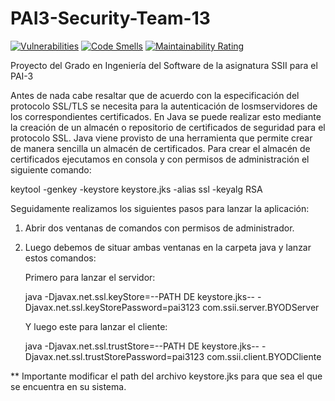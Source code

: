 # PAI3-Security-Team-13

[![Vulnerabilities](https://sonarcloud.io/api/project_badges/measure?project=ferandgal_PAI3-Security-Team-13&metric=vulnerabilities)](https://sonarcloud.io/summary/new_code?id=ferandgal_PAI3-Security-Team-13)
[![Code Smells](https://sonarcloud.io/api/project_badges/measure?project=ferandgal_PAI3-Security-Team-13&metric=code_smells)](https://sonarcloud.io/summary/new_code?id=ferandgal_PAI3-Security-Team-13)
[![Maintainability Rating](https://sonarcloud.io/api/project_badges/measure?project=ferandgal_PAI3-Security-Team-13&metric=sqale_rating)](https://sonarcloud.io/summary/new_code?id=ferandgal_PAI3-Security-Team-13)

Proyecto del Grado en Ingeniería del Software de la asignatura SSII para el PAI-3

Antes de nada cabe resaltar que de acuerdo con la especificación del protocolo SSL/TLS se necesita para la autenticación de losmservidores de los correspondientes certificados. En Java se puede realizar esto mediante la creación de un almacén o repositorio de certificados de seguridad para el protocolo SSL. Java viene provisto
de una herramienta que permite crear de manera sencilla un almacén de certificados. Para crear el
almacén de certificados ejecutamos en consola y con permisos de administración el siguiente
comando:

keytool -genkey -keystore keystore.jks -alias ssl -keyalg RSA

Seguidamente realizamos los siguientes pasos para lanzar la aplicación:

1. Abrir dos ventanas de comandos con permisos de administrador.

2. Luego debemos de situar ambas ventanas en la carpeta java y lanzar estos comandos:

      Primero para lanzar el servidor:

      java -Djavax.net.ssl.keyStore=--PATH DE keystore.jks-- -Djavax.net.ssl.keyStorePassword=pai3123 com.ssii.server.BYODServer 

      Y luego este para lanzar el cliente:

      java -Djavax.net.ssl.trustStore=--PATH DE keystore.jks-- -Djavax.net.ssl.trustStorePassword=pai3123 com.ssii.client.BYODCliente

** Importante modificar el path del archivo keystore.jks para que sea el que se encuentra en su sistema.